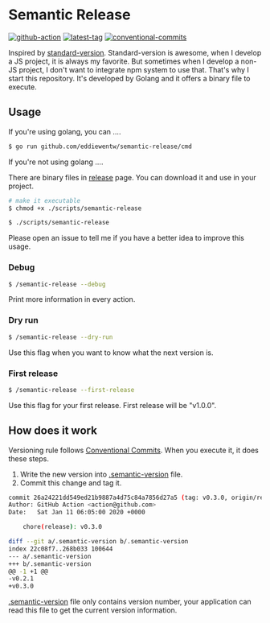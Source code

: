 # Semantic Release

[![github-action](https://github.com/eddiewentw/semantic-release/workflows/Release/badge.svg)](https://github.com/eddiewentw/semantic-release/actions) [![latest-tag](https://img.shields.io/github/v/tag/eddiewentw/semantic-release.svg)](https://github.com/eddiewentw/semantic-release/releases) [![conventional-commits](https://img.shields.io/badge/Conventional%20Commits-1.0.0-yellow.svg)](https://conventionalcommits.org)

Inspired by [standard-version](https://github.com/conventional-changelog/standard-version). Standard-version is awesome, when I develop a JS project, it is always my favorite. But sometimes when I develop a non-JS project, I don't want to integrate npm system to use that. That's why I start this repository. It's developed by Golang and it offers a binary file to execute.

## Usage

If you're using golang, you can ....

```bash
$ go run github.com/eddiewentw/semantic-release/cmd
```

If you're not using golang ....

There are binary files in [release](https://github.com/eddiewentw/semantic-release/releases) page. You can download it and use in your project.

```bash
# make it executable
$ chmod +x ./scripts/semantic-release

$ ./scripts/semantic-release
```

Please open an issue to tell me if you have a better idea to improve this usage.

### Debug

```bash
$ /semantic-release --debug
```

Print more information in every action.

### Dry run

```bash
$ /semantic-release --dry-run
```

Use this flag when you want to know what the next version is.

### First release

```bash
$ /semantic-release --first-release
```

Use this flag for your first release. First release will be "v1.0.0".

## How does it work

Versioning rule follows [Conventional Commits](https://www.conventionalcommits.org/en/v1.0.0/). When you execute it, it does these steps.

1. Write the new version into [.semantic-version](./.semantic-version) file.
2. Commit this change and tag it.

```bash
commit 26a24221dd549ed21b9887a4d75c84a7856d27a5 (tag: v0.3.0, origin/release)
Author: GitHub Action <action@github.com>
Date:   Sat Jan 11 06:05:00 2020 +0000

    chore(release): v0.3.0

diff --git a/.semantic-version b/.semantic-version
index 22c08f7..268b033 100644
--- a/.semantic-version
+++ b/.semantic-version
@@ -1 +1 @@
-v0.2.1
+v0.3.0
```

[.semantic-version](./.semantic-version) file only contains version number, your application can read this file to get the current version information.
